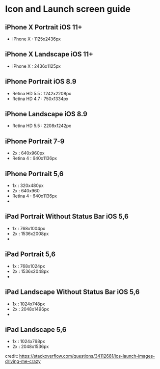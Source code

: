 # Icon and Launch screen guide


## iPhone X Portrait iOS 11+
- iPhone X : 1125x2436px

## iPhone X Landscape iOS 11+
- iPhone X : 2436x1125px 

## iPhone Portrait iOS 8.9
- Retina HD 5.5 : 1242x2208px
- Retina HD 4.7 : 750x1334px

## iPhone Landscape iOS 8.9
- Retina HD 5.5 : 2208x1242px 

## iPhone Portrait 7-9
- 2x : 640x960px
- Retina 4 : 640x1136px 

## iPhone Portrait 5,6
- 1x : 320x480px
- 2x : 640x960
- Retina 4 : 640x1136px
- 
## iPad Portrait Without Status Bar iOS 5,6
- 1x : 768x1004px
- 2x : 1536x2008px
- 
## iPad Portrait 5,6
- 1x : 768x1024px
- 2x : 1536x2048px
- 
## iPad Landscape Without Status Bar iOS 5,6
- 1x : 1024x748px
- 2x : 2048x1496px
- 
## iPad Landscape 5,6
- 1x : 1024x768px
- 2x : 2048x1536px 


credit: https://stackoverflow.com/questions/34112681/ios-launch-images-driving-me-crazy